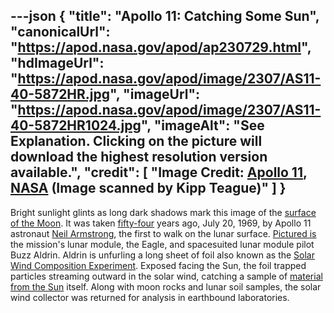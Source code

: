---json
{
  "title": "Apollo 11: Catching Some Sun",
  "canonicalUrl": "https://apod.nasa.gov/apod/ap230729.html",
  "hdImageUrl": "https://apod.nasa.gov/apod/image/2307/AS11-40-5872HR.jpg",
  "imageUrl": "https://apod.nasa.gov/apod/image/2307/AS11-40-5872HR1024.jpg",
  "imageAlt": "See Explanation. Clicking on the picture will download the highest resolution version available.",
  "credit": [
    "Image Credit: [Apollo 11](https://www.nasa.gov/mission_pages/apollo/missions/apollo11.html), [NASA](https://www.nasa.gov/) (Image scanned by Kipp Teague)"
  ]
}
---

Bright sunlight glints as long dark shadows mark this image of the [surface of the Moon](https://www.facebook.com/people/Apollo-Lunar-Surface-Journal/100057623282572/). It was taken [fifty-four](https://www.nasa.gov/centers/johnson/about/history/jsc50/as11-40-5875.html) years ago, July 20, 1969, by Apollo 11 astronaut [Neil Armstrong](https://apod.nasa.gov/apod/ap230722.html), the first to walk on the lunar surface. [Pictured is](https://www.hq.nasa.gov/alsj/a11/images11.html#5872) the mission's lunar module, the Eagle, and spacesuited lunar module pilot Buzz Aldrin. Aldrin is unfurling a long sheet of foil also known as the [Solar Wind Composition Experiment](https://nssdc.gsfc.nasa.gov/nmc/experiment/display.action?id=1969-059C-02). Exposed facing the Sun, the foil trapped particles streaming outward in the solar wind, catching a sample of [material from the Sun](https://solarsystem.nasa.gov/missions/genesis/in-depth/) itself. Along with moon rocks and lunar soil samples, the solar wind collector was returned for analysis in earthbound laboratories.
